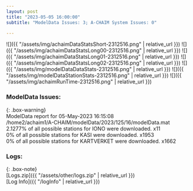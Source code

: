 ```yaml
---
layout: post
title: "2023-05-05 16:00:00"
subtitle: "ModelData Issues: 3; A-CHAIM System Issues: 0"

---
```


![]({{ "/assets/img/achaimDataStatsShort-2312516.png" | relative_url }})
![]({{ "/assets/img/achaimDataStatsLong00-2312516.png" | relative_url }})
![]({{ "/assets/img/achaimDataStatsLong01-2312516.png" | relative_url }})
![]({{ "/assets/img/achaimDataStatsLong02-2312516.png" | relative_url }})
![]({{ "/assets/img/modelDataDataStats-2312516.png" | relative_url }})
![]({{ "/assets/img/modelDataStationStats-2312516.png" | relative_url }})
![]({{ "/assets/img/achaimRunTime-2312516.png" | relative_url }})


### ModelData Issues:  
  
{: .box-warning}  
 ModelData report for 05-May-2023 16:15:08   
 /home2/achaim1/A-CHAIM/modelData/2023/125/16/modelData.mat   
 2.1277% of all possible stations for IONO were downloaded. x11   
 0% of all possible stations for KASI were downloaded. x1953   
 0% of all possible stations for KARTVERKET were downloaded. x1662   
  


### Logs:  
  
{: .box-note}  
[Logs.zip]({{ "/assets/other/logs.zip" | relative_url }})  
[Log Info]({{ "/logInfo" | relative_url }})  
